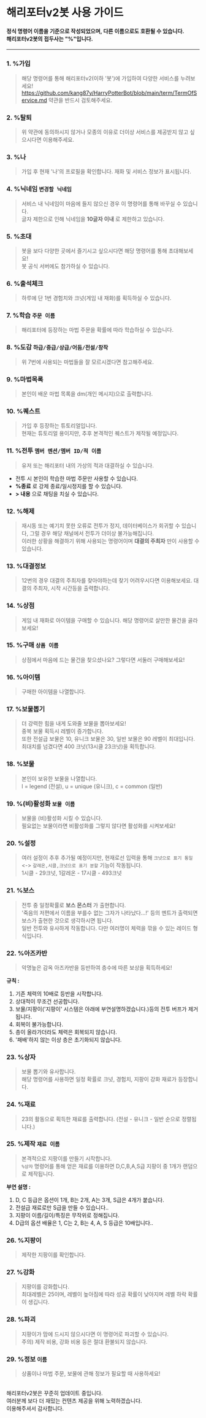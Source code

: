 해리포터v2봇 사용 가이드
========================

#### 정식 명령어 이름을 기준으로 작성되었으며, 다른 이름으로도 호환될 수 있습니다.<br>해리포터v2봇의 접두사는 "%"입니다.
------------------------
### 1. %가입
> 해당 명령어를 통해 해리포터v2(이하 '봇')에 가입하여 다양한 서비스를 누려보세요!
> https://github.com/kang87y/HarryPotterBot/blob/main/term/TermOfService.md 약관을 반드시 검토해주세요.

### 2. %탈퇴
> 위 약관에 동의하시지 않거나 모종의 이유로 더이상 서비스를 제공받지 않고 싶으시다면 이용해주세요.

### 3. %나
> 가입 후 현재 '나'의 프로필을 확인합니다. 재화 및 서비스 정보가 표시됩니다.

### 4. %닉네임 `변경할 닉네임`
> 서비스 내 닉네임이 마음에 들지 않으신 경우 이 명령어를 통해 바꾸실 수 있습니다.<br>
> 글자 제한으로 인해 닉네임을 __10글자 이내__ 로 제한하고 있습니다.

### 5. %초대
> 봇을 보다 다양한 곳에서 즐기시고 싶으시다면 해당 명령어를 통해 초대해보세요!<br>
> 봇 공식 서버에도 참가하실 수 있습니다.

### 6. %출석체크
> 하루에 단 1번 경험치와 크넛(게임 내 재화)를 획득하실 수 있습니다.

### 7. %학습 `주문 이름`
> 해리포터에 등장하는 마법 주문을 확률에 따라 학습하실 수 있습니다.

### 8. %도감 `하급/중급/상급/어둠/전설/창작`
> 위 7번에 사용되는 마법들을 잘 모르시겠다면 참고해주세요.

### 9. %마법목록
> 본인이 배운 마법 목록을 dm(개인 메시지)으로 출력합니다.

### 10. %퀘스트
> 가입 후 등장하는 튜토리얼입니다.<br>
> 현재는 튜토리얼 용이지만, 추후 본격적인 퀘스트가 제작될 예정입니다.

### 11. %전투 `멤버 멘션/멤버 ID/적 이름`
> 유저 또는 해리포터 내의 가상의 적과 대결하실 수 있습니다.<br>
- 전투 시 본인이 학습한 마법 주문만 사용할 수 있습니다.
- __%종료__ 로 강제 종료/일시정지를 할 수 있습니다.
- __> 내용__ 으로 채팅을 치실 수 있습니다.

### 12. %해제
> 재시동 또는 예기치 못한 오류로 전투가 정지, 데이터베이스가 회귀할 수 있습니다, 그럴 경우 해당 채널에서 전투가 더이상 불가능해집니다.<br>
> 이러한 상황을 해결하기 위해 사용되는 명령어이며 __대결의 주최자__ 만이 사용할 수 있습니다.

### 13. %대결정보
> 12번의 경우 대결의 주최자를 찾아야하는데 찾기 어려우시다면 이용해보세요.
> 대결의 주최자, 시작 시간등을 출력합니다.

### 14. %상점
> 게임 내 재화로 아이템을 구매할 수 있습니다. 해당 명령어로 살만한 물건을 골라보세요!

### 15. %구매 `상품 이름`
> 상점에서 마음에 드는 물건을 찾으셨나요? 그렇다면 서둘러 구매해보세요!

### 16. %아이템
> 구매한 아이템을 나열합니다.

### 17. %보물뽑기
> 더 강력한 힘을 내게 도와줄 보물을 뽑아보세요!<br>
> 중복 보물 획득시 레벨이 증가합니다.<br>
> 또한 전설급 보물은 10, 유니크 보물은 30, 일반 보물은 90 레벨이 최대입니다.<br>
> 최대치를 넘겼다면 400 크넛(13시클 23크넛)을 획득합니다.<br>

### 18. %보물
> 본인이 보유한 보물을 나열합니다.<br>
> l = legend (전설), u = unique (유니크), c = common (일반)

### 19. %(비)활성화 `보물 이름`
> 보물을 (비)활성화 시킬 수 있습니다.<br>
> 필요없는 보물이라면 비활성화를 그렇지 않다면 활성화를 시켜보세요!

### 20. %설정
> 여러 설정이 추후 추가될 예정이지만, 현재로선 입력을 통해 `크넛으로 표기 통일` <-> `갈레온,시클,크넛으로 표기 분할` 기능이 작동됩니다.<br>
> 1시클 - 29크넛, 1갈레온 - 17시클 - 493크넛

### 21. %보스
> 전투 중 일정확률로 __보스 몬스터__ 가 출현합니다.<br>
> '죽음의 저편에서 이름을 부를수 없는 그자가 나타났다...!' 등의 멘트가 출력되면 보스가 출현한 것으로 생각하시면 됩니다.<br>
> 일반 전투와 유사하게 작동합니다. 다만 여러명이 체력을 깎을 수 있는 레이드 형식입니다.

### 22. %아즈카반
> 악명높은 감옥 아즈카반을 등반하여 층수에 따른 보상을 획득하세요!<br>

__규칙 :__<br>
1. 기존 체력의 10배로 등반을 시작합니다.<br>
2. 상대적이 무조건 선공합니다.<br>
3. 보물/지팡이('지팡이' 시스템은 아래에 부연설명하겠습니다.)등의 전투 버프가 제거됩니다.<br>
4. 회복이 불가능합니다.<br>
5. 층이 올라가더라도 체력은 회복되지 않습니다.<br>
6. '패배'하지 않는 이상 층은 초기화되지 않습니다.


### 23.  %상자
> 보물 뽑기와 유사합니다.<br>
> 해당 명령어를 사용하면 일정 확률로 크넛, 경험치, 지팡이 강화 재료가 등장합니다.

### 24. %재료
> 23의 활동으로 획득한 재료를 출력합니다. (전설 - 유니크 - 일반 순으로 정렬됩니다.)

### 25. %제작 `재료 이름`
> 본격적으로 지팡이를 만들기 시작합니다.<br>
> `%상자` 명령어를 통해 얻은 재료를 이용하면 D,C,B,A,S급 지팡이 중 1개가 랜덤으로 제작됩니다.<br>

__부연 설명 :__<br>
1. D, C 등급은 옵션이 1개, B는 2개, A는 3개, S급은 4개가 붙습니다.<br>
2. 전설급 재료로만 S급을 만들 수 있습니다..<br>
3. 지팡이 이름/길이/특징은 무작위로 정해집니다.<br>
4. D급의 옵션 배율은 1, C는 2, B는 4, A, S 등급은 10배입니다..

### 26. %지팡이
> 제작한 지팡이를 확인합니다.

### 27. %강화
> 지팡이를 강화합니다.<br>
> 최대레벨은 25이며, 레벨이 높아짐에 따라 성공 확률이 낮아지며 레벨 하락 확률이 생깁니다.

### 28. %파괴
> 지팡이가 맘에 드시지 않으시다면 이 명령어로 파괴할 수 있습니다.<br>
> 주의) 제작 비용, 강화 비용 등은 절대 환불되지 않습니다.

### 29. %정보 `이름`
> 상품이나 마법 주문, 보물에 관해 정보가 필요할 때 사용하세요!

<br>
해리포터v2봇은 꾸준히 업데이트 중입니다.<br>
여러분께 보다 더 재밌는 컨텐츠 제공을 위해 노력하겠습니다.<br>
이용해주셔서 감사합니다.

